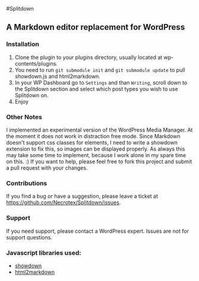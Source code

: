 #Splitdown
## A Markdown editor replacement for WordPress

### Installation
1. Clone the plugin to your plugins directory, usually located at wp-contents/plugins.
2. You need to run ```git submodule init``` and ```git submodule update``` to pull showdown.js and html2markdown.
3. In your WP Dashboard go to ```Settings``` and than ```Writing```, scroll down to the Splitdown section and select which post types you wish to use Splitdown on.
4. Enjoy

### Other Notes
I implemented an experimental version of the WordPress Media Manager. At the moment it does not work in distraction free mode.
Since Markdown doesn't support css classes for elements, I need to write a showdown extension to fix this, so images can be displayed properly.
As always this may take some time to implement, because I work alone in my spare time on this. :)
If you want to help, please feel free to fork this project and submit a pull request with your changes.

### Contributions
If you find a bug or have a suggestion, please leave a ticket at https://github.com/Necrotex/Splitdown/issues.

### Support
If you need support, please contact a WordPress expert. Issues are not for support questions.

### Javascript libraries used:
+ [showdown](https://github.com/coreyti/showdown)
+ [html2markdown](https://github.com/kates/html2markdown)
